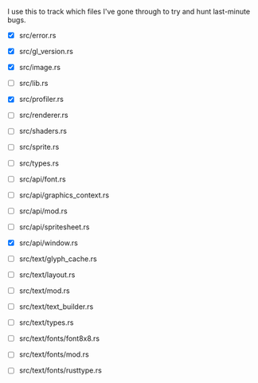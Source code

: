 I use this to track which files I've gone through to try and hunt
last-minute bugs.

- [x] src/error.rs
- [x] src/gl_version.rs
- [x] src/image.rs
- [ ] src/lib.rs
- [x] src/profiler.rs
- [ ] src/renderer.rs
- [ ] src/shaders.rs
- [ ] src/sprite.rs
- [ ] src/types.rs

- [ ] src/api/font.rs
- [ ] src/api/graphics_context.rs
- [ ] src/api/mod.rs
- [ ] src/api/spritesheet.rs
- [x] src/api/window.rs

- [ ] src/text/glyph_cache.rs
- [ ] src/text/layout.rs
- [ ] src/text/mod.rs
- [ ] src/text/text_builder.rs
- [ ] src/text/types.rs

- [ ] src/text/fonts/font8x8.rs
- [ ] src/text/fonts/mod.rs
- [ ] src/text/fonts/rusttype.rs
